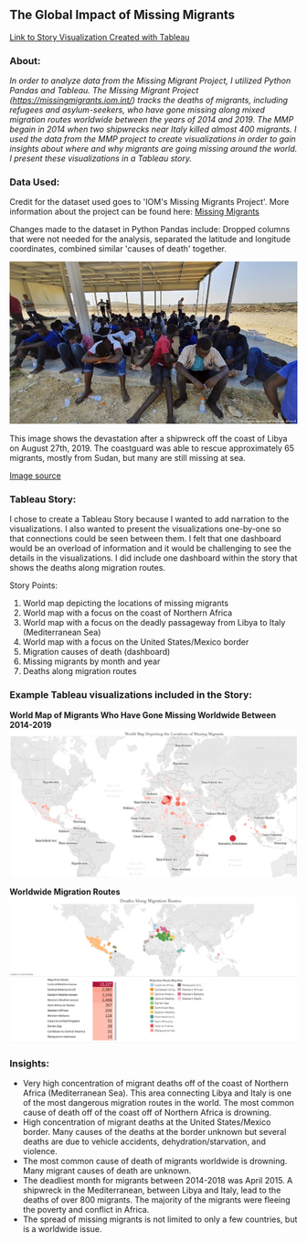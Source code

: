 ## The Global Impact of Missing Migrants

[Link to Story Visualization Created with Tableau](https://public.tableau.com/views/MissingMigrantStoryFinal/GlobalImpactStory?:embed=y&:display_count=yes&publish=yes&:origin=viz_share_link)

### About:
*In order to analyze data from the Missing Migrant Project, I utilized Python Pandas and Tableau. The Missing Migrant Project (https://missingmigrants.iom.int/) tracks the deaths of migrants, including refugees and asylum-seekers, who have gone missing along mixed migration routes worldwide between the years of 2014 and 2019. The MMP begain in 2014 when two shipwrecks near Italy killed almost 400 migrants. I used the data from the MMP project to create visualizations in order to gain insights about where and why migrants are going missing around the world. I present these visualizations in a Tableau story.*

### Data Used: 
Credit for the dataset used goes to 'IOM's Missing Migrants Project'.
More information about the project can be found here: [Missing Migrants](https://missingmigrants.iom.int/)

Changes made to the dataset in Python Pandas include: Dropped columns that were not needed for the analysis, separated the latitude and longitude coordinates, combined similar 'causes of death' together. 

![shipwreck_libya](https://github.com/katelynburke/missing_migrants/blob/master/images/libya_shipwreck.jpg)

This image shows the devastation after a shipwreck off the coast of Libya on August 27th, 2019. The coastguard was able to rescue approximately 65 migrants, mostly from Sudan, but many are still missing at sea. 

[Image source](https://www.infomigrants.net/en/post/19140/at-least-40-feared-dead-or-missing-in-shipwreck-off-libya-according-to-unhcr)

### Tableau Story: 
I chose to create a Tableau Story because I wanted to add narration to the visualizations. I also wanted to present the visualizations one-by-one so that connections could be seen between them. I felt that one dashboard would be an overload of information and it would be challenging to see the details in the visualizations. I did include one dashboard within the story that shows the deaths along migration routes.

Story Points: 
1) World map depicting the locations of missing migrants 
2) World map with a focus on the coast of Northern Africa 
3) World map with a focus on the deadly passageway from Libya to Italy (Mediterranean Sea)
4) World map with a focus on the United States/Mexico border
4) Migration causes of death (dashboard)
5) Missing migrants by month and year 
6) Deaths along migration routes

### Example Tableau visualizations included in the Story:

**World Map of Migrants Who Have Gone Missing Worldwide Between 2014-2019**
![world_map](https://github.com/katelynburke/missing_migrants/blob/master/tableau_images/cause_of_death_map.png)

**Worldwide Migration Routes**
![migration_routes](https://github.com/katelynburke/missing_migrants/blob/master/tableau_images/migration_routes.png)

### Insights: 
* Very high concentration of migrant deaths off of the coast of Northern Africa (Mediterranean Sea). This area connecting Libya and Italy is one of the most dangerous migration routes in the world. The most common cause of death off of the coast off of Northern Africa is drowning.
* High concentration of migrant deaths at the United States/Mexico border. Many causes of the deaths at the border unknown but several deaths are due to vehicle accidents, dehydration/starvation, and violence. 
* The most common cause of death of migrants worldwide is drowning. Many migrant causes of death are unknown. 
* The deadliest month for migrants between 2014-2018 was April 2015. A shipwreck in the Mediterranean, between Libya and Italy, lead to the deaths of over 800 migrants. The majority of the migrants were fleeing the poverty and conflict in Africa.
* The spread of missing migrants is not limited to only a few countries, but is a worldwide issue.

